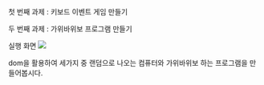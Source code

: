 첫 번째 과제 : 키보드 이벤트 게임 만들기

두 번째 과제 : 가위바위보 프로그램 만들기

실행 화면 
<img src="https://github.com/pkyung/likelion_frontend_assignment/assets/81898507/41f92e83-595c-4ec0-b175-4228626e80b9">

dom을 활용하여 세가지 중 랜덤으로 나오는 컴퓨터와 가위바위보 하는 프로그램을 만들어봅시다. 

